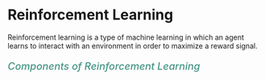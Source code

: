 # Reinforcement Learning 

Reinforcement learning is a type of machine learning in which an agent learns to interact with an environment in order to maximize a reward signal.

###### <span style="color:#469586;font-weight:500;font-size:20px"> Components of Reinforcement Learning </span>
